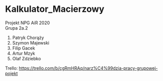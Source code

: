 # Kalkulator_Macierzowy
Projekt NPG AiR 2020  
Grupa 2a.2
1. Patryk Chorąży
2. Szymon Majewski
3. Filip Gacek
4. Artur Mzyk
5. Olaf Zdziebko

Trello: https://trello.com/b/cgRmHRAq/narz%C4%99dzia-pracy-grupowej-pojekt
